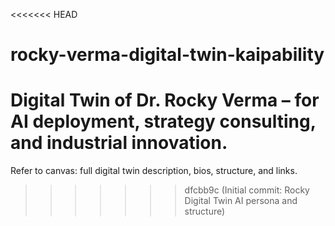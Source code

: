 <<<<<<< HEAD
# rocky-verma-digital-twin-kaipability
Digital Twin of Dr. Rocky Verma – for AI deployment, strategy consulting, and industrial innovation.
=======
Refer to canvas: full digital twin description, bios, structure, and links.
>>>>>>> dfcbb9c (Initial commit: Rocky Digital Twin AI persona and structure)
